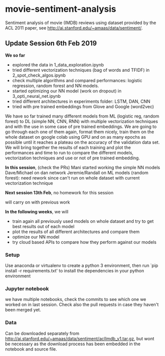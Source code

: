 # movie-sentiment-analysis
Sentiment analysis of movie (IMDB) reviews using dataset provided by the ACL 2011 paper, see http://ai.stanford.edu/~amaas/data/sentiment/.

## Update Session 6th Feb 2019 

**We so far**
- explored the data in 1_data_exploration.ipynb
- tried different vectorization techniques (bag of words and TFIDF) in 2_spot_check_algos.ipynb
- check multiple algorithms and compared performances: logistic regression, random forest and NN models. 
- started optimizing our NN model (work on dropout) in 3_opti_neural_net.ipynb
- tried different architectures in experiments folder: LSTM, DAN, CNN
- tried with pre trained embeddings from Glove and Google (word2vec)

We have so far trained many different models from ML (logistic reg, random forest) to DL (simple NN, CNN, RNN) with multiple vectorization techniques and with the use in some case of pre trained embeddings. 
We are going to go through each one of them again, format them nicely, train them on the whole dataset on google colab using GPU and on as many epochs as possible until it reaches a plateau on the accuracy of the validation data set. We will bring together the results of each training and plot the performances and time to run to compare the different models, vectorization techniques and use or not of pre trained embedding.

**In this session**, 
(check the PRs)
Mani started working the simple NN models
Dave/Michael on dan network
Jeremie/Randall on ML models (random forest): need rework since can't run on whole dataset with current vectorization technique

**Next session 13th Feb**, 
no homework for this session

will carry on with previous work 

**In the following weeks**, we will
- train again all previously used models on whole dataset and try to get best results out of each model
- plot the results of all different architectures and compare them
- optimize our NN model
- try cloud based APIs to compare how they perform against our models


### Setup
Use anaconda or virtualenv to create a python 3 environment, then
run `pip install -r requirements.txt' to install the dependencies in your python environment

### Jupyter notebook
we have multiple notebooks, check the commits to see which one we worked on in last session. Check also the pull requests in case they haven't been merged yet.


### Data 

Can be downloaded separately from http://ai.stanford.edu/~amaas/data/sentiment/aclImdb_v1.tar.gz, but wont be necessary as the download process has been embedded in the notebook and source file.
